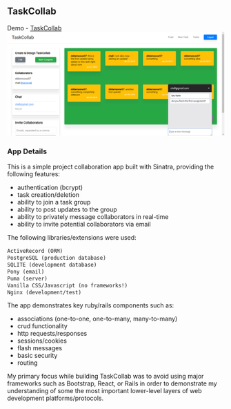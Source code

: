 ## TaskCollab
Demo - [TaskCollab](https://taskcollab.herokuapp.com "TaskCollab")
![alt text](https://github.com/demesvardestin/sinatra-sample-app/raw/master/public/images/task_collab_update.png "TaskCollab")

### App Details
This is a simple project collaboration app built with Sinatra, providing the following
features:

- authentication (bcrypt)
- task creation/deletion
- ability to join a task group
- ability to post updates to the group
- ability to privately message collaborators in real-time
- ability to invite potential collaborators via email

The following libraries/extensions were used:

```
ActiveRecord (ORM)
PostgreSQL (production database)
SQLITE (development database)
Pony (email)
Puma (server)
Vanilla CSS/Javascript (no frameworks!)
Nginx (development/test)
```

The app demonstrates key ruby/rails components such as:

- associations (one-to-one, one-to-many, many-to-many)
- crud functionality
- http requests/responses
- sessions/cookies
- flash messages
- basic security
- routing

My primary focus while building TaskCollab was to avoid using major frameworks
such as Bootstrap, React, or Rails in order to demonstrate my understanding
of some the most important lower-level layers of web development platforms/protocols.